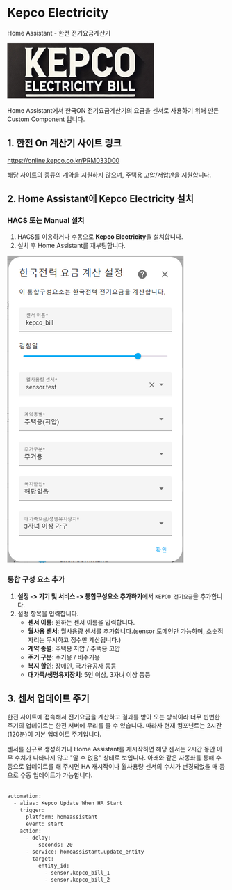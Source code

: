 # Kepco Electricity
Home Assistant - 한전 전기요금계산기

![Kepco Logo](images/logo.png)

Home Assistant에서 한국ON 전기요금계산기의 요금을 센서로 사용하기 위해 만든 Custom Component 입니다.

## 1. 한전 On 계산기 사이트 링크
https://online.kepco.co.kr/PRM033D00

해당 사이트의 종류의 계약을 지원하지 않으며, 주택용 고압/저압만을 지원합니다.


## 2. Home Assistant에 Kepco Electricity 설치

### HACS 또는 Manual 설치

1. HACS를 이용하거나 수동으로 **Kepco Electricity**을 설치합니다.
2. 설치 후 Home Assistant를 재부팅합니다.

![Kepco](images/kepco.png)

### 통합 구성 요소 추가

1. **설정 -> 기기 및 서비스 -> 통합구성요소 추가하기**에서 `KEPCO 전기요금`을 추가합니다.
2. 설정 항목을 입력합니다.
   - **센서 이름**: 원하는 센서 이름을 입력합니다.
   - **월사용 센서**: 월사용량 센서를 추가합니다.(sensor 도메인만 가능하며, 소숫점 자리는 무시하고 정수만 계산됩니다.)
   - **계약 종별**: 주택용 저압 / 주택용 고압
   - **주거 구분**: 주거용 / 비주거용
   - **복지 할인**: 장애인, 국가유공자 등등
   - **대가족/생명유지장치**: 5인 이상, 3자녀 이상 등등


## 3. 센서 업데이트 주기

한전 사이트에 접속해서 전기요금을 계산하고 결과를 받아 오는 방식이라 너무 빈번한 주기의 업데이트는 한전 서버에 무리를 줄 수 있습니다.
따라사 현재 컴포넌트는 2시간(120분)이 기본 업데이트 주기입니다.

센서를 신규로 생성하거나 Home Assistant를 재시작하면 해당 센서는 2시간 동안 아무 수치가 나타나지 않고 "알 수 없음" 상태로 보입니다.
아래와 같은 자동화를 통해 수동으로 업데이트를 해 주시면 HA 재시작이나 월사용량 센서의 수치가 변경되었을 때 등으로 수동 업데이트가 가능합니다.

<pre>
<code>
automation:
  - alias: Kepco Update When HA Start
    trigger:
      platform: homeassistant
      event: start
    action:
      - delay:
          seconds: 20
      - service: homeassistant.update_entity
        target:
          entity_id:
            - sensor.kepco_bill_1
            - sensor.kepco_bill_2
</code>
</pre>

